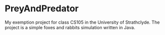 # PreyAndPredator
My exemption project for class CS105 in the University of Strathclyde. The project is a simple foxes and rabbits simulation written in Java. 
